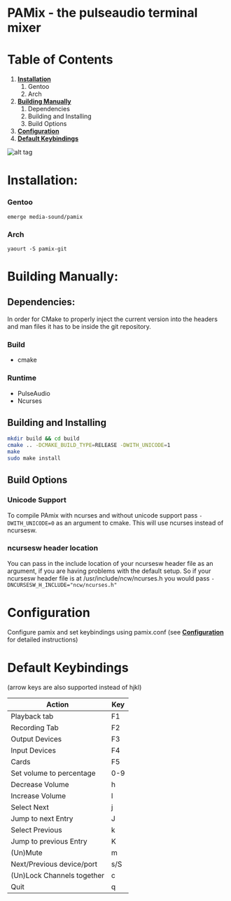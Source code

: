 # PAMix - the pulseaudio terminal mixer

# Table of Contents #
1. [**Installation**](#installation)
	1. Gentoo
	2. Arch
2. [**Building Manually**](#building-manually)
	1. Dependencies
	2. Building and Installing
	4. Build Options
3. [**Configuration**](#configuration)
4. [**Default Keybindings**](#default-keybindings)

![alt tag](http://i.imgur.com/NuzrAXZ.gif)

# Installation: #
### Gentoo ###
`emerge media-sound/pamix`

### Arch ###
`yaourt -S pamix-git`

# Building Manually: #
## Dependencies: #

In order for CMake to properly inject the current version into the headers and man files it has to be inside the git repository.

### Build ##
* cmake

### Runtime ##
* PulseAudio
* Ncurses

## Building and Installing
```bash
mkdir build && cd build
cmake .. -DCMAKE_BUILD_TYPE=RELEASE -DWITH_UNICODE=1
make
sudo make install
```

## Build Options
### Unicode Support
To compile PAmix with ncurses and without unicode support pass `-DWITH_UNICODE=0` as an argument to cmake.
This will use ncurses instead of ncursesw.

### ncursesw header location
You can pass in the include location of your ncursesw header file as an argument, if you are having problems with the default setup.
So if your ncursesw header file is at /usr/include/ncw/ncurses.h you would pass `-DNCURSESW_H_INCLUDE="ncw/ncurses.h"`

# Configuration #
Configure pamix and set keybindings using pamix.conf (see [**Configuration**](https://github.com/patroclos/PAmix/wiki/Configuration) for detailed instructions)

# Default Keybindings #

(arrow keys are also supported instead of hjkl)

| Action                     | Key |
|----------------------------|-----|
| Playback tab               | F1  |
| Recording Tab              | F2  |
| Output Devices             | F3  |
| Input Devices              | F4  |
| Cards                      | F5  |
| Set volume to percentage   | 0-9 |
| Decrease Volume            | h   |
| Increase Volume            | l   |
| Select Next                | j   |
| Jump to next Entry         | J   |
| Select Previous            | k   |
| Jump to previous Entry     | K   |
| (Un)Mute                   | m   |
| Next/Previous device/port  | s/S |
| (Un)Lock Channels together | c   |
| Quit                       | q   |


